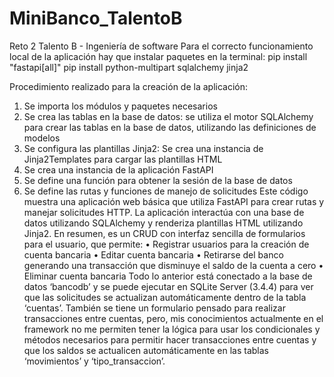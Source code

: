 # MiniBanco_TalentoB
Reto 2 Talento B - Ingeniería de software
Para el correcto funcionamiento local de la aplicación hay que instalar paquetes en
la terminal:
pip install "fastapi[all]"
pip install python-multipart sqlalchemy jinja2

Procedimiento realizado para la creación de la aplicación:

1) Se importa los módulos y paquetes necesarios
2) Se crea las tablas en la base de datos: se utiliza el motor SQLAlchemy para crear
las tablas en la base de datos, utilizando las definiciones de modelos
3) Se configura las plantillas Jinja2: Se crea una instancia de Jinja2Templates para
cargar las plantillas HTML
4) Se crea una instancia de la aplicación FastAPI
5) Se define una función para obtener la sesión de la base de datos
6) Se define las rutas y funciones de manejo de solicitudes
Este código muestra una aplicación web básica que utiliza FastAPI para crear rutas y manejar
solicitudes HTTP. La aplicación interactúa con una base de datos utilizando SQLAlchemy y renderiza
plantillas HTML utilizando Jinja2.
En resumen, es un CRUD con interfaz sencilla de formularios para el usuario, que permite:
• Registrar usuarios para la creación de cuenta bancaria
• Editar cuenta bancaria
• Retirarse del banco generando una transacción que disminuye el saldo de la cuenta a cero
• Eliminar cuenta bancaria
Todo lo anterior está conectado a la base de datos ‘bancodb’ y se puede ejecutar en SQLite Server
(3.4.4) para ver que las solicitudes se actualizan automáticamente dentro de la tabla ‘cuentas’.
También se tiene un formulario pensado para realizar transacciones entre cuentas, pero, mis
conocimientos actualmente en el framework no me permiten tener la lógica para usar los
condicionales y métodos necesarios para permitir hacer transacciones entre cuentas y que los
saldos se actualicen automáticamente en las tablas ‘movimientos’ y ‘tipo_transaccion’.
